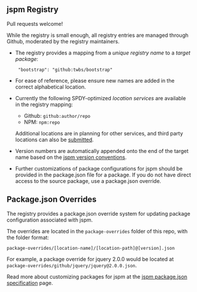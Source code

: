 jspm Registry
---

Pull requests welcome!

While the registry is small enough, all registry entries are managed through Github, moderated by the registry maintainers.

* The registry provides a mapping from a _unique registry name_ to a _target package_:
  
  ```
   "bootstrap": "github:twbs/bootstrap"
  ```
* For ease of reference, please ensure new names are added in the correct alphabetical location.
* Currently the following SPDY-optimized _location services_ are available in the registry mapping:
  * Github: `github:author/repo`
  * NPM: `npm:repo`
  
  Additional locations are in planning for other services, and third party locations can also be [submitted]().
* Version numbers are automatically appended onto the end of the target name based on the [jspm version conventions]().
* Further customizations of package configurations for jspm should be provided in the package.json file
  for a package. If you do not have direct access to the source package, use a package.json override.

Package.json Overrides
---

The registry provides a package.json override system for updating package configuration associated with jspm.

The overrides are located in the `package-overrides` folder of this repo, with the folder format:

`package-overrides/[location-name]/[location-path]@[version].json`

For example, a package override for jquery 2.0.0 would be located at `package-overrides/github/jquery/jquery@2.0.0.json`.

Read more about customizing packages for jspm at the [jspm package.json specification](https://github.com/jspm/registry/wiki/Package.json-Specification) page.
